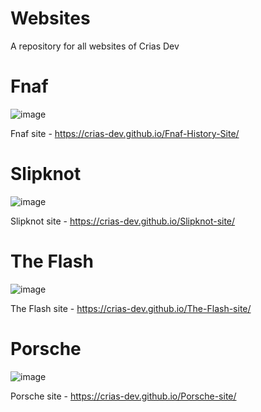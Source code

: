 # Websites
A repository for all websites of Crias Dev

# Fnaf
![image](https://github.com/Crias-Dev/Websites/assets/67799176/a541e26b-dd49-4a0d-9818-727ee510fa74)

Fnaf site - https://crias-dev.github.io/Fnaf-History-Site/

# Slipknot
![image](https://github.com/Crias-Dev/Websites/assets/67799176/df3aa246-369b-4175-ad5c-b7d86879f4c2)

Slipknot site - https://crias-dev.github.io/Slipknot-site/

# The Flash
![image](https://github.com/Crias-Dev/Websites/assets/67799176/ac2cdd93-b640-4031-9809-e2b5b2c3dba3)

The Flash site - https://crias-dev.github.io/The-Flash-site/

# Porsche 
![image](https://github.com/Crias-Dev/Websites/assets/67799176/ac6b9c6e-cf13-457d-b82f-7fe004a55366)

Porsche site - https://crias-dev.github.io/Porsche-site/
